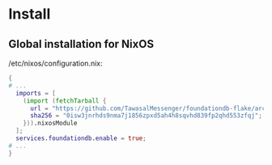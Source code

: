 # Install

## Global installation for NixOS

/etc/nixos/configuration.nix:

```nix
{
# ...
  imports = [
    (import (fetchTarball {
      url = "https://github.com/TawasalMessenger/foundationdb-flake/archive/6.3.10-1.tar.gz";
      sha256 = "0isw3jnrhds9nma7j1856zpxd5ah4h8sqvhd839fp2qhd553zfqj";
    })).nixosModule
  ];
  services.foundationdb.enable = true;
# ...
}
```
